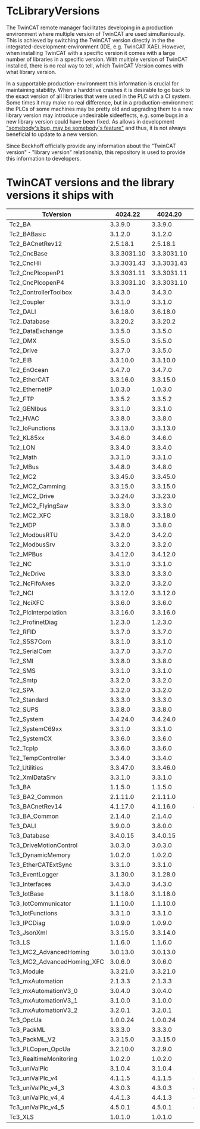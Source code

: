 # TcLibraryVersions

The TwinCAT remote manager facilitates developing in a production environment where multiple version of TwinCAT are used simultaniously. This is achieved by switching the TwinCAT version directly in the the integrated-development-environment (IDE, e.g. TwinCAT XAE).
However, when installing TwinCAT with a specific version it comes with a large number of libraries in a specific version. With multiple version of TwinCAT installed, there is no real way to tell, which TwinCAT Version comes with what library version.

In a supportable production-environment this information is crucial for maintaining stability. When a harddrive crashes it is desirable to go back to the exact version of all libraries that were used in the PLC with a CI system. Some times it may make no real difference, but in a production-environment the PLCs of some machines may be pretty old and upgrading them to a new library version may introduce undesirable sideeffects, e.g. some bugs in a new library version could have been fixed. As allows in development ["somebody's bug, may be somebody's feature"](https://xkcd.com/1172/) and thus, it is not always beneficial to update to a new version.

Since Beckhoff officially provide any information about the "TwinCAT version" - "library version" relationship, this repository is used to provide this information to developers.

# TwinCAT versions and the library versions it ships with

|TcVersion|4024.22|4024.20|4024.17|4024.12|
|---|---|---|---|---|
|Tc2_BA|3.3.9.0|3.3.9.0|3.3.9.0|3.3.9.0|
|Tc2_BABasic|3.1.2.0|3.1.2.0|3.1.2.0|3.1.2.0|
|Tc2_BACnetRev12|2.5.18.1|2.5.18.1|2.5.18.1|2.5.18.1|
|Tc2_CncBase|3.3.3031.10|3.3.3031.10|3.3.3031.10|3.3.3031.10|
|Tc2_CncHli|3.3.3031.43|3.3.3031.43|3.3.3031.42|3.3.3031.41|
|Tc2_CncPlcopenP1|3.3.3031.11|3.3.3031.11|3.3.3031.11|3.3.3031.11|
|Tc2_CncPlcopenP4|3.3.3031.10|3.3.3031.10|3.3.3031.10|3.3.3031.10|
|Tc2_ControllerToolbox|3.4.3.0|3.4.3.0|3.4.3.0|3.4.3.0|
|Tc2_Coupler|3.3.1.0|3.3.1.0|3.3.1.0|3.3.1.0|
|Tc2_DALI|3.6.18.0|3.6.18.0|3.6.18.0|3.6.18.0|
|Tc2_Database|3.3.20.2|3.3.20.2|3.3.20.2|3.3.20.2|
|Tc2_DataExchange|3.3.5.0|3.3.5.0|3.3.5.0|3.3.5.0|
|Tc2_DMX|3.5.5.0|3.5.5.0|3.5.5.0|3.5.5.0|
|Tc2_Drive|3.3.7.0|3.3.5.0|3.3.5.0|3.3.5.0|
|Tc2_EIB|3.3.10.0|3.3.10.0|3.3.10.0|3.3.10.0|
|Tc2_EnOcean|3.4.7.0|3.4.7.0|3.4.7.0|3.4.6.0|
|Tc2_EtherCAT|3.3.16.0|3.3.15.0|3.3.15.0|3.3.15.0|
|Tc2_EthernetIP|1.0.3.0|1.0.3.0|1.0.3.0|1.0.2.0|
|Tc2_FTP|3.3.5.2|3.3.5.2|3.3.5.2|3.3.5.2|
|Tc2_GENIbus|3.3.1.0|3.3.1.0|3.3.1.0|3.3.1.0|
|Tc2_HVAC|3.3.8.0|3.3.8.0|3.3.8.0|3.3.8.0|
|Tc2_IoFunctions|3.3.13.0|3.3.13.0|3.3.13.0|3.3.13.0|
|Tc2_KL85xx|3.4.6.0|3.4.6.0|3.4.6.0|3.4.6.0|
|Tc2_LON|3.3.4.0|3.3.4.0|3.3.4.0|3.3.4.0|
|Tc2_Math|3.3.1.0|3.3.1.0|3.3.1.0|3.3.1.0|
|Tc2_MBus|3.4.8.0|3.4.8.0|3.4.8.0|3.4.8.0|
|Tc2_MC2|3.3.45.0|3.3.45.0|3.3.45.0|3.3.42.0|
|Tc2_MC2_Camming|3.3.15.0|3.3.15.0|3.3.15.0|3.3.11.0|
|Tc2_MC2_Drive|3.3.24.0|3.3.23.0|3.3.23.0|3.3.22.0|
|Tc2_MC2_FlyingSaw|3.3.3.0|3.3.3.0|3.3.3.0|3.3.1.0|
|Tc2_MC2_XFC|3.3.18.0|3.3.18.0|3.3.18.0|3.3.17.0|
|Tc2_MDP|3.3.8.0|3.3.8.0|3.3.8.0|3.3.7.0|
|Tc2_ModbusRTU|3.4.2.0|3.4.2.0|3.4.2.0|3.4.2.0|
|Tc2_ModbusSrv|3.3.2.0|3.3.2.0|3.3.2.0|3.3.2.0|
|Tc2_MPBus|3.4.12.0|3.4.12.0|3.4.12.0|3.4.12.0|
|Tc2_NC|3.3.1.0|3.3.1.0|3.3.1.0|3.3.1.0|
|Tc2_NcDrive|3.3.3.0|3.3.3.0|3.3.3.0|3.3.3.0|
|Tc2_NcFifoAxes|3.3.2.0|3.3.2.0|3.3.2.0|3.3.2.0|
|Tc2_NCI|3.3.12.0|3.3.12.0|3.3.12.0|3.3.12.0|
|Tc2_NciXFC|3.3.6.0|3.3.6.0|3.3.6.0|3.3.5.0|
|Tc2_PlcInterpolation|3.3.16.0|3.3.16.0|3.3.16.0|3.3.16.0|
|Tc2_ProfinetDiag|1.2.3.0|1.2.3.0|1.2.3.0|1.2.3.0|
|Tc2_RFID|3.3.7.0|3.3.7.0|3.3.7.0|3.3.7.0|
|Tc2_S5S7Com|3.3.1.0|3.3.1.0|3.3.1.0|3.3.1.0|
|Tc2_SerialCom|3.3.7.0|3.3.7.0|3.3.7.0|3.3.7.0|
|Tc2_SMI|3.3.8.0|3.3.8.0|3.3.8.0|3.3.8.0|
|Tc2_SMS|3.3.1.0|3.3.1.0|3.3.1.0|3.3.1.0|
|Tc2_Smtp|3.3.2.0|3.3.2.0|3.3.2.0|3.3.2.0|
|Tc2_SPA|3.3.2.0|3.3.2.0|3.3.2.0|3.3.2.0|
|Tc2_Standard|3.3.3.0|3.3.3.0|3.3.3.0|3.3.3.0|
|Tc2_SUPS|3.3.8.0|3.3.8.0|3.3.8.0|3.3.8.0|
|Tc2_System|3.4.24.0|3.4.24.0|3.4.24.0|3.4.24.0|
|Tc2_SystemC69xx|3.3.1.0|3.3.1.0|3.3.1.0|3.3.1.0|
|Tc2_SystemCX|3.3.6.0|3.3.6.0|3.3.6.0|3.3.6.0|
|Tc2_TcpIp|3.3.6.0|3.3.6.0|3.3.6.0|3.3.6.0|
|Tc2_TempController|3.3.4.0|3.3.4.0|3.3.4.0|3.3.4.0|
|Tc2_Utilities|3.3.47.0|3.3.46.0|3.3.42.0|3.3.41.0|
|Tc2_XmlDataSrv|3.3.1.0|3.3.1.0|3.3.1.0|3.3.1.0|
|Tc3_BA|1.1.5.0|1.1.5.0|1.1.5.0|1.1.5.0|
|Tc3_BA2_Common|2.1.11.0|2.1.11.0|2.1.9.0|2.1.3.23|
|Tc3_BACnetRev14|4.1.17.0|4.1.16.0|4.1.9.0|4.0.22.12|
|Tc3_BA_Common|2.1.4.0|2.1.4.0|2.1.4.0|2.1.4.0|
|Tc3_DALI|3.9.0.0|3.8.0.0|3.6.2.0|3.5.0.0|
|Tc3_Database|3.4.0.15|3.4.0.15|3.4.0.15|3.4.0.15|
|Tc3_DriveMotionControl|3.0.3.0|3.0.3.0|3.0.3.0|3.0.3.0|
|Tc3_DynamicMemory|1.0.2.0|1.0.2.0|1.0.2.0|1.0.2.0|
|Tc3_EtherCATExtSync|3.3.1.0|3.3.1.0|3.3.1.0|3.3.1.0|
|Tc3_EventLogger|3.1.30.0|3.1.28.0|3.1.28.0|3.1.24.0|
|Tc3_Interfaces|3.4.3.0|3.4.3.0|3.4.3.0|3.4.3.0|
|Tc3_IotBase|3.1.18.0|3.1.18.0|3.1.18.0|3.1.18.0|
|Tc3_IotCommunicator|1.1.10.0|1.1.10.0|1.1.10.0|1.0.7.0|
|Tc3_IotFunctions|3.3.1.0|3.3.1.0|3.3.1.0|3.3.1.0|
|Tc3_IPCDiag|1.0.9.0|1.0.9.0|1.0.8.0|1.0.5.0|
|Tc3_JsonXml|3.3.15.0|3.3.14.0|3.3.14.0|3.3.14.0|
|Tc3_LS|1.1.6.0|1.1.6.0|1.1.6.0|1.1.5.0|
|Tc3_MC2_AdvancedHoming|3.0.13.0|3.0.13.0|3.0.13.0|3.0.13.0|
|Tc3_MC2_AdvancedHoming_XFC|3.0.6.0|3.0.6.0|3.0.6.0|3.0.4.0|
|Tc3_Module|3.3.21.0|3.3.21.0|3.3.21.0|3.3.21.0|
|Tc3_mxAutomation|2.1.3.3|2.1.3.3|2.1.3.3|2.1.3.3|
|Tc3_mxAutomationV3_0|3.0.4.0|3.0.4.0|3.0.4.0|3.0.4.0|
|Tc3_mxAutomationV3_1|3.1.0.0|3.1.0.0|3.1.0.0|3.1.0.0|
|Tc3_mxAutomationV3_2|3.2.0.1|3.2.0.1|3.2.0.1|--|
|Tc3_OpcUa|1.0.0.24|1.0.0.24|1.0.0.24|--|
|Tc3_PackML|3.3.3.0|3.3.3.0|3.3.3.0|3.3.3.0|
|Tc3_PackML_V2|3.3.15.0|3.3.15.0|3.3.15.0|3.3.14.0|
|Tc3_PLCopen_OpcUa|3.2.10.0|3.2.9.0|3.2.9.0|3.2.9.0|
|Tc3_RealtimeMonitoring|1.0.2.0|1.0.2.0|1.0.2.0|1.0.2.0|
|Tc3_uniValPlc|3.1.0.4|3.1.0.4|3.1.0.4|3.1.0.2|
|Tc3_uniValPlc_v4|4.1.1.5|4.1.1.5|4.1.1.5|4.1.1.3|
|Tc3_uniValPlc_v4_3|4.3.0.3|4.3.0.3|4.3.0.3|4.3.0.1|
|Tc3_uniValPlc_v4_4|4.4.1.3|4.4.1.3|4.4.1.3|4.4.1.0|
|Tc3_uniValPlc_v4_5|4.5.0.1|4.5.0.1|4.5.0.1|--|
|Tc3_XLS|1.0.1.0|1.0.1.0|1.0.1.0|--|
